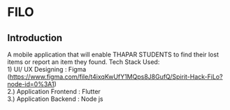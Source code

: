 # FILO

## Introduction

A mobile application that will enable THAPAR STUDENTS to find their lost items or report an item they found.
Tech Stack Used:<br>
    1) UI/ UX Designing : Figma (https://www.figma.com/file/t4ixqKwUfY1MQps8J8GufQ/Spirit-Hack-FiLo?node-id=0%3A1)<br>
    2.) Application Frontend : Flutter<br>
    3.) Application Backend : Node js

